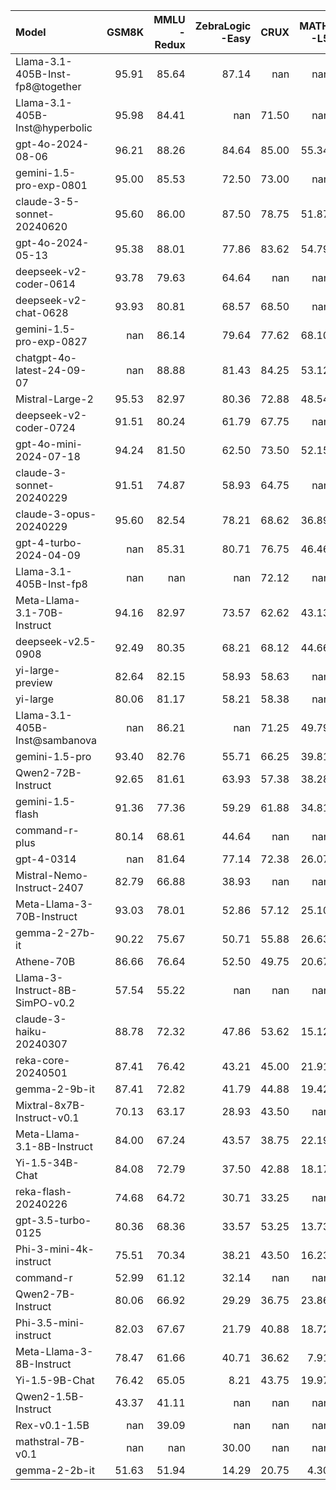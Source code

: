| Model                            |   GSM8K |   MMLU<br/>-Redux |   ZebraLogic<br/>-Easy |   CRUX |   MATH<br/>-L5 |
|:---------------------------------|--------:|------------------:|-----------------------:|-------:|---------------:|
| Llama-3.1-405B-Inst-fp8@together |   95.91 |             85.64 |                  87.14 | nan    |         nan    |
| Llama-3.1-405B-Inst@hyperbolic   |   95.98 |             84.41 |                 nan    |  71.50 |         nan    |
| gpt-4o-2024-08-06                |   96.21 |             88.26 |                  84.64 |  85.00 |          55.34 |
| gemini-1.5-pro-exp-0801          |   95.00 |             85.53 |                  72.50 |  73.00 |         nan    |
| claude-3-5-sonnet-20240620       |   95.60 |             86.00 |                  87.50 |  78.75 |          51.87 |
| gpt-4o-2024-05-13                |   95.38 |             88.01 |                  77.86 |  83.62 |          54.79 |
| deepseek-v2-coder-0614           |   93.78 |             79.63 |                  64.64 | nan    |         nan    |
| deepseek-v2-chat-0628            |   93.93 |             80.81 |                  68.57 |  68.50 |         nan    |
| gemini-1.5-pro-exp-0827          |  nan    |             86.14 |                  79.64 |  77.62 |          68.10 |
| chatgpt-4o-latest-24-09-07       |  nan    |             88.88 |                  81.43 |  84.25 |          53.12 |
| Mistral-Large-2                  |   95.53 |             82.97 |                  80.36 |  72.88 |          48.54 |
| deepseek-v2-coder-0724           |   91.51 |             80.24 |                  61.79 |  67.75 |         nan    |
| gpt-4o-mini-2024-07-18           |   94.24 |             81.50 |                  62.50 |  73.50 |          52.15 |
| claude-3-sonnet-20240229         |   91.51 |             74.87 |                  58.93 |  64.75 |         nan    |
| claude-3-opus-20240229           |   95.60 |             82.54 |                  78.21 |  68.62 |          36.89 |
| gpt-4-turbo-2024-04-09           |  nan    |             85.31 |                  80.71 |  76.75 |          46.46 |
| Llama-3.1-405B-Inst-fp8          |  nan    |            nan    |                 nan    |  72.12 |         nan    |
| Meta-Llama-3.1-70B-Instruct      |   94.16 |             82.97 |                  73.57 |  62.62 |          43.13 |
| deepseek-v2.5-0908               |   92.49 |             80.35 |                  68.21 |  68.12 |          44.66 |
| yi-large-preview                 |   82.64 |             82.15 |                  58.93 |  58.63 |         nan    |
| yi-large                         |   80.06 |             81.17 |                  58.21 |  58.38 |         nan    |
| Llama-3.1-405B-Inst@sambanova    |  nan    |             86.21 |                 nan    |  71.25 |          49.79 |
| gemini-1.5-pro                   |   93.40 |             82.76 |                  55.71 |  66.25 |          39.81 |
| Qwen2-72B-Instruct               |   92.65 |             81.61 |                  63.93 |  57.38 |          38.28 |
| gemini-1.5-flash                 |   91.36 |             77.36 |                  59.29 |  61.88 |          34.81 |
| command-r-plus                   |   80.14 |             68.61 |                  44.64 | nan    |         nan    |
| gpt-4-0314                       |  nan    |             81.64 |                  77.14 |  72.38 |          26.07 |
| Mistral-Nemo-Instruct-2407       |   82.79 |             66.88 |                  38.93 | nan    |         nan    |
| Meta-Llama-3-70B-Instruct        |   93.03 |             78.01 |                  52.86 |  57.12 |          25.10 |
| gemma-2-27b-it                   |   90.22 |             75.67 |                  50.71 |  55.88 |          26.63 |
| Athene-70B                       |   86.66 |             76.64 |                  52.50 |  49.75 |          20.67 |
| Llama-3-Instruct-8B-SimPO-v0.2   |   57.54 |             55.22 |                 nan    | nan    |         nan    |
| claude-3-haiku-20240307          |   88.78 |             72.32 |                  47.86 |  53.62 |          15.12 |
| reka-core-20240501               |   87.41 |             76.42 |                  43.21 |  45.00 |          21.91 |
| gemma-2-9b-it                    |   87.41 |             72.82 |                  41.79 |  44.88 |          19.42 |
| Mixtral-8x7B-Instruct-v0.1       |   70.13 |             63.17 |                  28.93 |  43.50 |         nan    |
| Meta-Llama-3.1-8B-Instruct       |   84.00 |             67.24 |                  43.57 |  38.75 |          22.19 |
| Yi-1.5-34B-Chat                  |   84.08 |             72.79 |                  37.50 |  42.88 |          18.17 |
| reka-flash-20240226              |   74.68 |             64.72 |                  30.71 |  33.25 |         nan    |
| gpt-3.5-turbo-0125               |   80.36 |             68.36 |                  33.57 |  53.25 |          13.73 |
| Phi-3-mini-4k-instruct           |   75.51 |             70.34 |                  38.21 |  43.50 |          16.23 |
| command-r                        |   52.99 |             61.12 |                  32.14 | nan    |         nan    |
| Qwen2-7B-Instruct                |   80.06 |             66.92 |                  29.29 |  36.75 |          23.86 |
| Phi-3.5-mini-instruct            |   82.03 |             67.67 |                  21.79 |  40.88 |          18.72 |
| Meta-Llama-3-8B-Instruct         |   78.47 |             61.66 |                  40.71 |  36.62 |           7.91 |
| Yi-1.5-9B-Chat                   |   76.42 |             65.05 |                   8.21 |  43.75 |          19.97 |
| Qwen2-1.5B-Instruct              |   43.37 |             41.11 |                 nan    | nan    |         nan    |
| Rex-v0.1-1.5B                    |  nan    |             39.09 |                 nan    | nan    |         nan    |
| mathstral-7B-v0.1                |  nan    |            nan    |                  30.00 | nan    |         nan    |
| gemma-2-2b-it                    |   51.63 |             51.94 |                  14.29 |  20.75 |           4.30 |